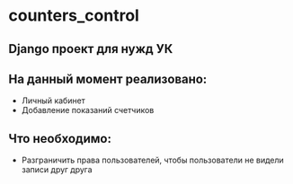# counters_control
##  Django проект для нужд УК ##
## На данный момент реализовано: ##
* Личный кабинет
* Добавление показаний счетчиков

## Что необходимо: ##
* Разграничить права пользователей, чтобы пользователи не видели записи друг друга
